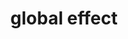 ---
layout: default
category: bts
tags: [" openFrameworks"]
video: "https://player.vimeo.com/video/348416970?badge=0&amp;autopause=0&amp;player_id=0&amp;app_id=72231"
title: "global effect"
thumbnail: "https://i.vimeocdn.com/video/799036663_295x166.jpg?r=pad"
---